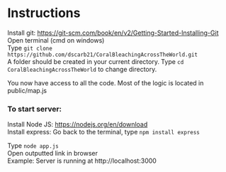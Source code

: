 # Instructions
Install git: https://git-scm.com/book/en/v2/Getting-Started-Installing-Git \
Open terminal (cmd on windows) \
Type `git clone https://github.com/dscarb21/CoralBleachingAcrossTheWorld.git` \
A folder should be created in your current directory. Type `cd CoralBleachingAcrossTheWorld` to change directory. 

You now have access to all the code. Most of the logic is located in public/map.js

### To start server:
Install Node JS: https://nodejs.org/en/download \
Install express: Go back to the terminal, type `npm install express`

Type `node app.js` \
Open outputted link in browser \
Example: Server is running at http://localhost:3000  

